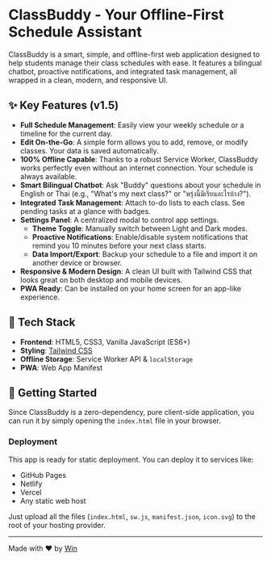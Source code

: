 
# ClassBuddy - Your Offline-First Schedule Assistant

ClassBuddy is a smart, simple, and offline-first web application designed to help students manage their class schedules with ease. It features a bilingual chatbot, proactive notifications, and integrated task management, all wrapped in a clean, modern, and responsive UI.

<!-- A screenshot of the application will be placed here -->
<!-- ![ClassBuddy Screenshot](screenshot.png) -->

## ✨ Key Features (v1.5)

- **Full Schedule Management**: Easily view your weekly schedule or a timeline for the current day.
- **Edit On-the-Go**: A simple form allows you to add, remove, or modify classes. Your data is saved automatically.
- **100% Offline Capable**: Thanks to a robust Service Worker, ClassBuddy works perfectly even without an internet connection. Your schedule is always available.
- **Smart Bilingual Chatbot**: Ask "Buddy" questions about your schedule in English or Thai (e.g., "What's my next class?" or "พรุ่งนี้มีเรียนอะไรบ้าง?").
- **Integrated Task Management**: Attach to-do lists to each class. See pending tasks at a glance with badges.
- **Settings Panel**: A centralized modal to control app settings.
  - **Theme Toggle**: Manually switch between Light and Dark modes.
  - **Proactive Notifications**: Enable/disable system notifications that remind you 10 minutes before your next class starts.
  - **Data Import/Export**: Backup your schedule to a file and import it on another device or browser.
- **Responsive & Modern Design**: A clean UI built with Tailwind CSS that looks great on both desktop and mobile devices.
- **PWA Ready**: Can be installed on your home screen for an app-like experience.

## 🚀 Tech Stack

- **Frontend**: HTML5, CSS3, Vanilla JavaScript (ES6+)
- **Styling**: [Tailwind CSS](https://tailwindcss.com/)
- **Offline Storage**: Service Worker API & `localStorage`
- **PWA**: Web App Manifest

## 🔧 Getting Started

Since ClassBuddy is a zero-dependency, pure client-side application, you can run it by simply opening the `index.html` file in your browser.

### Deployment

This app is ready for static deployment. You can deploy it to services like:
- GitHub Pages
- Netlify
- Vercel
- Any static web host

Just upload all the files (`index.html`, `sw.js`, `manifest.json`, `icon.svg`) to the root of your hosting provider.

---
Made with ❤️ by [Win](https://github.com/wiqnnc)
